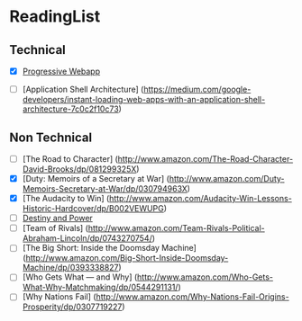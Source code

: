 # ReadingList

## Technical

* [X] [Progressive Webapp](https://infrequently.org/2015/06/progressive-apps-escaping-tabs-without-losing-our-soul/)
* [ ] [Application Shell Architecture] (https://medium.com/google-developers/instant-loading-web-apps-with-an-application-shell-architecture-7c0c2f10c73)


## Non Technical
* [ ] [The Road to Character] (http://www.amazon.com/The-Road-Character-David-Brooks/dp/081299325X)
* [X] [Duty: Memoirs of a Secretary at War] (http://www.amazon.com/Duty-Memoirs-Secretary-at-War/dp/030794963X)
* [X] [The Audacity to Win] (http://www.amazon.com/Audacity-Win-Lessons-Historic-Hardcover/dp/B002VEWUPG)
* [ ] [Destiny and Power](http://www.amazon.com/Destiny-Power-American-Odyssey-Herbert/dp/1400067650)
* [ ] [Team of Rivals] (http://www.amazon.com/Team-Rivals-Political-Abraham-Lincoln/dp/0743270754/)
* [ ] [The Big Short: Inside the Doomsday Machine] (http://www.amazon.com/Big-Short-Inside-Doomsday-Machine/dp/0393338827)
* [ ] [Who Gets What — and Why] (http://www.amazon.com/Who-Gets-What-Why-Matchmaking/dp/0544291131/)
* [ ] [Why Nations Fail] (http://www.amazon.com/Why-Nations-Fail-Origins-Prosperity/dp/0307719227)
